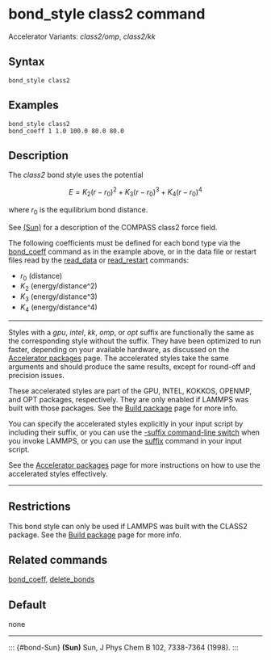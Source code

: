 # bond_style class2 command

Accelerator Variants: *class2/omp*, *class2/kk*

## Syntax

``` LAMMPS
bond_style class2
```

## Examples

``` LAMMPS
bond_style class2
bond_coeff 1 1.0 100.0 80.0 80.0
```

## Description

The *class2* bond style uses the potential

$$E = K_2 (r - r_0)^2 + K_3 (r - r_0)^3 + K_4 (r - r_0)^4$$

where $r_0$ is the equilibrium bond distance.

See [(Sun)](bond-Sun) for a description of the COMPASS class2 force
field.

The following coefficients must be defined for each bond type via the
[bond_coeff](bond_coeff) command as in the example above, or in the data
file or restart files read by the [read_data](read_data) or
[read_restart](read_restart) commands:

-   $r_0$ (distance)
-   $K_2$ (energy/distance\^2)
-   $K_3$ (energy/distance\^3)
-   $K_4$ (energy/distance\^4)

------------------------------------------------------------------------

Styles with a *gpu*, *intel*, *kk*, *omp*, or *opt* suffix are
functionally the same as the corresponding style without the suffix.
They have been optimized to run faster, depending on your available
hardware, as discussed on the [Accelerator packages](Speed_packages)
page. The accelerated styles take the same arguments and should produce
the same results, except for round-off and precision issues.

These accelerated styles are part of the GPU, INTEL, KOKKOS, OPENMP, and
OPT packages, respectively. They are only enabled if LAMMPS was built
with those packages. See the [Build package](Build_package) page for
more info.

You can specify the accelerated styles explicitly in your input script
by including their suffix, or you can use the [-suffix command-line
switch](Run_options) when you invoke LAMMPS, or you can use the
[suffix](suffix) command in your input script.

See the [Accelerator packages](Speed_packages) page for more
instructions on how to use the accelerated styles effectively.

------------------------------------------------------------------------

## Restrictions

This bond style can only be used if LAMMPS was built with the CLASS2
package. See the [Build package](Build_package) page for more info.

## Related commands

[bond_coeff](bond_coeff), [delete_bonds](delete_bonds)

## Default

none

------------------------------------------------------------------------

::: {#bond-Sun}
**(Sun)** Sun, J Phys Chem B 102, 7338-7364 (1998).
:::
